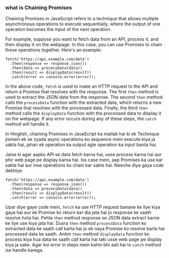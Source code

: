 ### what is Chaining Promises

Chaining Promises in JavaScript refers to a technique that allows multiple asynchronous operations to execute sequentially, where the output of one operation becomes the input of the next operation.

For example, suppose you want to fetch data from an API, process it, and then display it on the webpage. In this case, you can use Promises to chain these operations together. Here's an example:

```
fetch('https://api.example.com/data')
  .then(response => response.json())
  .then(data => processData(data))
  .then(result => displayData(result))
  .catch(error => console.error(error));
```

In the above code, `fetch` is used to make an HTTP request to the API and return a Promise that resolves with the response. The first `then` method is used to extract the JSON data from the response. The second `then` method calls the `processData` function with the extracted data, which returns a new Promise that resolves with the processed data. Finally, the third `then` method calls the `displayData` function with the processed data to display it on the webpage. If any error occurs during any of these steps, the `catch` method will handle it.

In Hinglish, chaining Promises in JavaScript ka matlab hai ki ek Technique jismein ek se zyada async operations ko sequence mein execute kiya ja sakta hai, jahan ek operation ka output agle operation ka input banta hai.

Jaise ki agar aapko API se data fetch karna hai, usse process karna hai aur phir web page pe display karna hai. Iss case mein, aap Promises ka use kar sakte hai aur inse operations ko chain kar sakte hai. Neeche diya gaya code dekhiye:

```
fetch('https://api.example.com/data')
  .then(response => response.json())
  .then(data => processData(data))
  .then(result => displayData(result))
  .catch(error => console.error(error));
```

Upar diye gaye code mein, `fetch` ka use HTTP request banane ke liye kiya gaya hai aur ek Promise ko return kar dia jata hai jo response ke saath resolve hota hai. Pehla `then` method response se JSON data extract karne ke liye use kiya jata hai. Dusra `then` method `processData` function ko extracted data ke saath call karta hai jo ek naya Promise ko resolve karta hai processed data ke saath. Antim `then` method `displayData` function ko process kiya hua data ke saath call karta hai taki usse web page pe display kiya ja sake. Agar koi error in steps mein kahin bhi aati hai to `catch` method ise handle karega.
